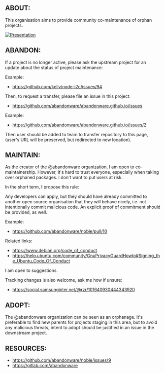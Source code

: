 ## ABOUT: ##

This organisation aims to provide community co-maintenance of orphan projects.

[![Presentation](https://image.slidesharecdn.com/up-down-stream-flows-20190411rzr-190415140110/95/updownstreamflows20190411rzr-16-638.jpg#)](https://www.slideshare.net/rzrfreefr/updownstreamflows20190411rzr# "Presentation")


## ABANDON: ##

If a project is no longer active, please ask the upstream project for an update
about the status of project maintenance:

Example:

* <https://github.com/kelly/node-i2c/issues/94>

Then, to request a transfer, please file an issue in this project:

* <https://github.com/abandonware/abandonware.github.io/issues>

Example:

* <https://github.com/abandonware/abandonware.github.io/issues/2>

Then user should be added to team to transfer repository to this page,
(user's URL will be preserved, but redirected to new location).


## MAINTAIN: ##

As the creator of the @abandonware organization, I am open to co-maintainership.
However, it's hard to trust everyone, especially when taking over orphaned
packages. I don't want to put users at risk.

In the short term, I propose this rule:

Any developers can apply, but they should have already committed to another open
source organisation that they will behave nicely, i.e. not intentionally commit
malicious code. An explicit proof of commitment should be provided, as well.

Example:

* <https://github.com/abandonware/noble/pull/10>

Related links:

* <https://www.debian.org/code_of_conduct>
* <https://help.ubuntu.com/community/GnuPrivacyGuardHowto#Signing_the_Ubuntu_Code_Of_Conduct>

I am open to suggestions.

Tracking changes is also welcome, ask me how if unsure:

* <https://social.samsunginter.net/@rzr/101640930444343920>


## ADOPT: ##

The @abandonware organization can be seen as an orphanage. It's preferable to
find new parents for projects staging in this area, but to avoid any malicious
threats, intent to adopt should be justified in an issue in the downstream
project.


## RESOURCES: ##

* <https://github.com/abandonware/noble/issues/9>
* <https://gitlab.com/abandonware>
